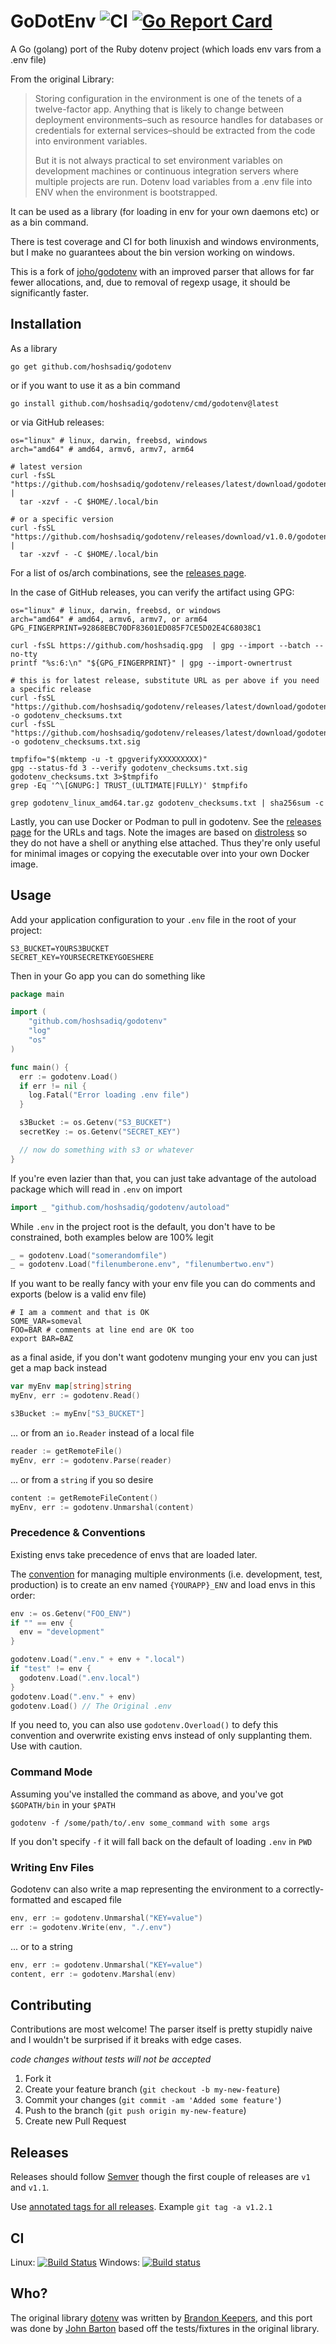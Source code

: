 # GoDotEnv ![CI](https://github.com/hoshsadiq/godotenv/workflows/Validate/badge.svg) [![Go Report Card](https://goreportcard.com/badge/github.com/hoshsadiq/godotenv)](https://goreportcard.com/report/github.com/hoshsadiq/godotenv)

A Go (golang) port of the Ruby dotenv project (which loads env vars from a .env file)

From the original Library:

> Storing configuration in the environment is one of the tenets of a twelve-factor app. Anything that is likely to change between deployment environments–such as resource handles for databases or credentials for external services–should be extracted from the code into environment variables.
>
> But it is not always practical to set environment variables on development machines or continuous integration servers where multiple projects are run. Dotenv load variables from a .env file into ENV when the environment is bootstrapped.

It can be used as a library (for loading in env for your own daemons etc) or as a bin command.

There is test coverage and CI for both linuxish and windows environments, but I make no guarantees about the bin version working on windows.

This is a fork of [joho/godotenv](https://github.com/joho/godotenv) with an improved parser that allows for far fewer allocations, and, due to removal of regexp usage, it should be significantly faster.

## Installation

As a library
```shell
go get github.com/hoshsadiq/godotenv
```

or if you want to use it as a bin command
```shell
go install github.com/hoshsadiq/godotenv/cmd/godotenv@latest
```

or via GitHub releases:
```shell
os="linux" # linux, darwin, freebsd, windows
arch="amd64" # amd64, armv6, armv7, arm64

# latest version
curl -fsSL "https://github.com/hoshsadiq/godotenv/releases/latest/download/godotenv_linux_amd64.tar.gz" |
  tar -xzvf - -C $HOME/.local/bin

# or a specific version
curl -fsSL "https://github.com/hoshsadiq/godotenv/releases/download/v1.0.0/godotenv_linux_amd64.tar.gz" |
  tar -xzvf - -C $HOME/.local/bin
```

For a list of os/arch combinations, see the [releases page](https://github.com/hoshsadiq/godotenv/releases).

In the case of GitHub releases, you can verify the artifact using GPG:
```shell
os="linux" # linux, darwin, freebsd, or windows
arch="amd64" # amd64, armv6, armv7, or arm64
GPG_FINGERPRINT=92868EBC70DF83601ED085F7CE5D02E4C68038C1

curl -fsSL https://github.com/hoshsadiq.gpg  | gpg --import --batch --no-tty
printf "%s:6:\n" "${GPG_FINGERPRINT}" | gpg --import-ownertrust

# this is for latest release, substitute URL as per above if you need a specific release
curl -fsSL "https://github.com/hoshsadiq/godotenv/releases/latest/download/godotenv_checksums.txt" -o godotenv_checksums.txt
curl -fsSL "https://github.com/hoshsadiq/godotenv/releases/latest/download/godotenv_checksums.txt.sig" -o godotenv_checksums.txt.sig

tmpfifo="$(mktemp -u -t gpgverifyXXXXXXXXX)"
gpg --status-fd 3 --verify godotenv_checksums.txt.sig godotenv_checksums.txt 3>$tmpfifo
grep -Eq '^\[GNUPG:] TRUST_(ULTIMATE|FULLY)' $tmpfifo

grep godotenv_linux_amd64.tar.gz godotenv_checksums.txt | sha256sum -c
```

Lastly, you can use Docker or Podman to pull in godotenv. See the [releases page](https://github.com/hoshsadiq/godotenv/releases) for the URLs and tags. Note the images are based on [distroless](https://github.com/GoogleContainerTools/distroless) so they do not have a shell or anything else attached. Thus they're only useful for minimal images or copying the executable over into your own Docker image.

## Usage

Add your application configuration to your `.env` file in the root of your project:

```shell
S3_BUCKET=YOURS3BUCKET
SECRET_KEY=YOURSECRETKEYGOESHERE
```

Then in your Go app you can do something like

```go
package main

import (
    "github.com/hoshsadiq/godotenv"
    "log"
    "os"
)

func main() {
  err := godotenv.Load()
  if err != nil {
    log.Fatal("Error loading .env file")
  }

  s3Bucket := os.Getenv("S3_BUCKET")
  secretKey := os.Getenv("SECRET_KEY")

  // now do something with s3 or whatever
}
```

If you're even lazier than that, you can just take advantage of the autoload package which will read in `.env` on import

```go
import _ "github.com/hoshsadiq/godotenv/autoload"
```

While `.env` in the project root is the default, you don't have to be constrained, both examples below are 100% legit

```go
_ = godotenv.Load("somerandomfile")
_ = godotenv.Load("filenumberone.env", "filenumbertwo.env")
```

If you want to be really fancy with your env file you can do comments and exports (below is a valid env file)

```shell
# I am a comment and that is OK
SOME_VAR=someval
FOO=BAR # comments at line end are OK too
export BAR=BAZ
```

as a final aside, if you don't want godotenv munging your env you can just get a map back instead

```go
var myEnv map[string]string
myEnv, err := godotenv.Read()

s3Bucket := myEnv["S3_BUCKET"]
```

... or from an `io.Reader` instead of a local file

```go
reader := getRemoteFile()
myEnv, err := godotenv.Parse(reader)
```

... or from a `string` if you so desire

```go
content := getRemoteFileContent()
myEnv, err := godotenv.Unmarshal(content)
```

### Precedence & Conventions

Existing envs take precedence of envs that are loaded later.

The [convention](https://github.com/bkeepers/dotenv#what-other-env-files-can-i-use)
for managing multiple environments (i.e. development, test, production)
is to create an env named `{YOURAPP}_ENV` and load envs in this order:

```go
env := os.Getenv("FOO_ENV")
if "" == env {
  env = "development"
}

godotenv.Load(".env." + env + ".local")
if "test" != env {
  godotenv.Load(".env.local")
}
godotenv.Load(".env." + env)
godotenv.Load() // The Original .env
```

If you need to, you can also use `godotenv.Overload()` to defy this convention
and overwrite existing envs instead of only supplanting them. Use with caution.

### Command Mode

Assuming you've installed the command as above, and you've got `$GOPATH/bin` in your `$PATH`

```
godotenv -f /some/path/to/.env some_command with some args
```

If you don't specify `-f` it will fall back on the default of loading `.env` in `PWD`

### Writing Env Files

Godotenv can also write a map representing the environment to a correctly-formatted and escaped file

```go
env, err := godotenv.Unmarshal("KEY=value")
err := godotenv.Write(env, "./.env")
```

... or to a string

```go
env, err := godotenv.Unmarshal("KEY=value")
content, err := godotenv.Marshal(env)
```

## Contributing

Contributions are most welcome! The parser itself is pretty stupidly naive and I wouldn't be surprised if it breaks with edge cases.

*code changes without tests will not be accepted*

1. Fork it
2. Create your feature branch (`git checkout -b my-new-feature`)
3. Commit your changes (`git commit -am 'Added some feature'`)
4. Push to the branch (`git push origin my-new-feature`)
5. Create new Pull Request

## Releases

Releases should follow [Semver](http://semver.org/) though the first couple of releases are `v1` and `v1.1`.

Use [annotated tags for all releases](https://github.com/hoshsadiq/godotenv/issues/30). Example `git tag -a v1.2.1`

## CI

Linux: [![Build Status](https://travis-ci.org/hoshsadiq/godotenv.svg?branch=master)](https://travis-ci.org/joho/godotenv) Windows: [![Build status](https://ci.appveyor.com/api/projects/status/9v40vnfvvgde64u4)](https://ci.appveyor.com/project/joho/godotenv)

## Who?

The original library [dotenv](https://github.com/bkeepers/dotenv) was written by [Brandon Keepers](http://opensoul.org/), and this port was done by [John Barton](https://johnbarton.co/) based off the tests/fixtures in the original library.
